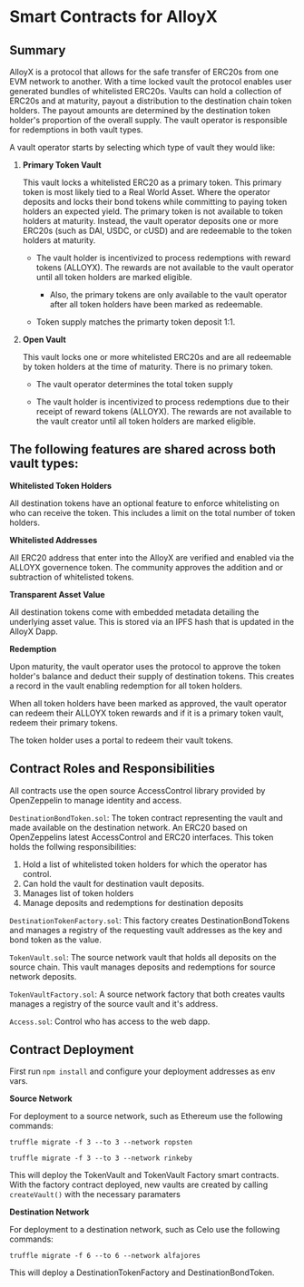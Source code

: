 # Smart Contracts for AlloyX

## Summary

AlloyX is a protocol that allows for the safe transfer of ERC20s from one EVM network to another. With a time locked vault the protocol enables user generated bundles of whitelisted ERC20s.
Vaults can hold a collection of ERC20s and at maturity, payout a distribution to the destination chain token holders. The payout amounts are determined by the destination token holder's proportion of the overall supply. The vault operator is responsible for redemptions in both vault types.

A vault operator starts by selecting which type of vault they would like:

1.  **Primary Token Vault**

    This vault locks a whitelisted ERC20 as a primary token. This primary token is most likely tied to a Real World Asset. Where the operator deposits and locks their bond tokens while committing to paying token holders an expected yield. The primary token is not available to token holders at maturity. Instead, the vault operator deposits one or more ERC20s (such as DAI, USDC, or cUSD) and are redeemable to the token holders at maturity.

    - The vault holder is incentivized to process redemptions with reward tokens (ALLOYX). The rewards are not available to the vault operator until all token holders are marked eligible.

      - Also, the primary tokens are only available to the vault operator after all token holders have been marked as redeemable.

    - Token supply matches the primarty token deposit 1:1.

2.  **Open Vault**

    This vault locks one or more whitelisted ERC20s and are all redeemable by token holders at the time of maturity. There is no primary token.

    - The vault operator determines the total token supply

    - The vault holder is incentivized to process redemptions due to their receipt of reward tokens (ALLOYX). The rewards are not available to the vault creator until all token holders are marked eligible.

## The following features are shared across both vault types:

**Whitelisted Token Holders**

All destination tokens have an optional feature to enforce whitelisting on who can receive the token. This includes a limit on the total number of token holders.

**Whitelisted Addresses**

All ERC20 address that enter into the AlloyX are verified and enabled via the ALLOYX governence token. The community approves the addition and or subtraction of whitelisted tokens.

**Transparent Asset Value**

All destination tokens come with embedded metadata detailing the underlying asset value. This is stored via an IPFS hash that is updated in the AlloyX Dapp.

**Redemption**

Upon maturity, the vault operator uses the protocol to approve the token holder's balance and deduct their supply of destination tokens. This creates a record in the vault enabling redemption for all token holders.

When all token holders have been marked as approved, the vault operator can redeem their ALLOYX token rewards and if it is a primary token vault, redeem their primary tokens.

The token holder uses a portal to redeem their vault tokens.

## Contract Roles and Responsibilities

All contracts use the open source AccessControl library provided by OpenZeppelin to manage identity and access.

`DestinationBondToken.sol`: The token contract representing the vault and made available on the destination network. An ERC20 based on OpenZeppelins latest AccessControl and ERC20 interfaces. This token holds the follwing responsibilities:

1. Hold a list of whitelisted token holders for which the operator has control.
2. Can hold the vault for destination vault deposits.
3. Manages list of token holders
4. Manage deposits and redemptions for destination deposits

`DestinationTokenFactory.sol`: This factory creates DestinationBondTokens and manages a registry of the requesting vault addresses as the key and bond token as the value.

`TokenVault.sol`: The source network vault that holds all deposits on the source chain. This vault manages deposits and redemptions for source network deposits.

`TokenVaultFactory.sol`: A source network factory that both creates vaults manages a registry of the source vault and it's address.

`Access.sol`: Control who has access to the web dapp.

## Contract Deployment

First run `npm install` and configure your deployment addresses as env vars.

**Source Network**

For deployment to a source network, such as Ethereum use the following commands:

`truffle migrate -f 3 --to 3 --network ropsten`

`truffle migrate -f 3 --to 3 --network rinkeby`

This will deploy the TokenVault and TokenVault Factory smart contracts. With the factory contract deployed, new vaults are created by calling `createVault()` with the necessary paramaters

**Destination Network**

For deployment to a destination network, such as Celo use the following commands:

`truffle migrate -f 6 --to 6 --network alfajores`

This will deploy a DestinationTokenFactory and DestinationBondToken.
